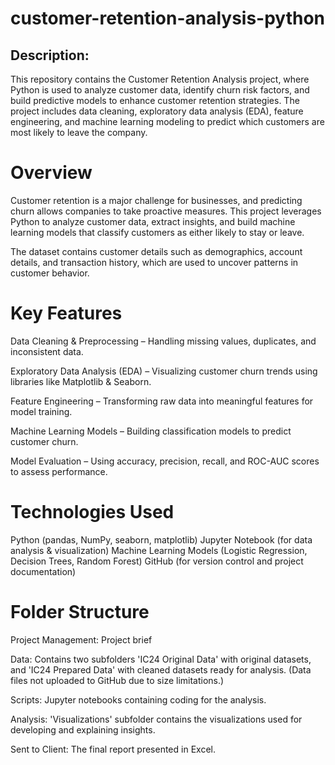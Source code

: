 # customer-retention-analysis-python
## Description:
This repository contains the Customer Retention Analysis project, where Python is used to analyze customer data, identify churn risk factors, and build predictive models to enhance customer retention strategies. The project includes data cleaning, exploratory data analysis (EDA), feature engineering, and machine learning modeling to predict which customers are most likely to leave the company.
# Overview
Customer retention is a major challenge for businesses, and predicting churn allows companies to take proactive measures. This project leverages Python to analyze customer data, extract insights, and build machine learning models that classify customers as either likely to stay or leave.

The dataset contains customer details such as demographics, account details, and transaction history, which are used to uncover patterns in customer behavior.
 # Key Features
 Data Cleaning & Preprocessing – Handling missing values, duplicates, and inconsistent data.
 
Exploratory Data Analysis (EDA) – Visualizing customer churn trends using libraries like Matplotlib & Seaborn.

Feature Engineering – Transforming raw data into meaningful features for model training.

Machine Learning Models – Building classification models to predict customer churn.

Model Evaluation – Using accuracy, precision, recall, and ROC-AUC scores to assess performance.
# Technologies Used
Python (pandas, NumPy, seaborn, matplotlib)
Jupyter Notebook  (for data analysis & visualization)
Machine Learning Models  (Logistic Regression, Decision Trees, Random Forest)
GitHub (for version control and project documentation)
# Folder Structure
Project Management: Project brief

Data: Contains two subfolders 'IC24 Original Data' with original datasets, and 'IC24 Prepared Data' with cleaned datasets ready for analysis. (Data files not uploaded to GitHub due to size limitations.)

Scripts: Jupyter notebooks containing coding for the analysis.

Analysis: 'Visualizations' subfolder contains the visualizations used for developing and explaining insights.

Sent to Client: The final report presented in Excel.
